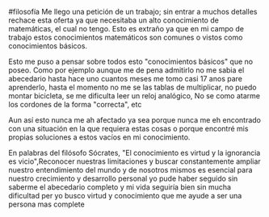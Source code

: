 #filosofía
Me llego una petición de un trabajo; sin entrar a muchos detalles rechace esta oferta ya que necesitaba un alto conocimiento de matemáticas, el cual no tengo. Esto es extraño ya que en mi campo de trabajo estos conocimientos matemáticos son comunes o vistos como conocimientos básicos. 

Esto me puso a pensar sobre todos esto "conocimientos básicos" que no poseo. Como por ejemplo aunque me de pena admitirlo no me sabia el abecedario hasta hace uno cuantos meses me tomo casi 17 anos pare aprenderlo, hasta el momento no me se las tablas de multiplicar, no puedo montar bicicleta, se me dificulta leer un reloj analógico, No se como atarme los cordones de la forma "correcta", etc  

Aun así esto nunca me ah afectado ya sea porque nunca me eh encontrado con una situación en la que requiera estas cosas o porque encontré mis propias soluciones a estos vacíos en mi conocimiento. 

En palabras del filósofo Sócrates, "El conocimiento es virtud y la ignorancia es vicio",Reconocer nuestras limitaciones y buscar constantemente ampliar nuestro entendimiento del mundo y de nosotros mismos es esencial para nuestro crecimiento y desarrollo personal yo pude haber seguido sin saberme el abecedario completo y mi vida seguiría bien sin mucha dificultad per yo busco virtud y conocimiento que me ayude a ser una persona mas complete